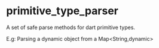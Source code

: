 # primitive_type_parser

A set of safe parse methods for dart primitive types.

E.g: Parsing a dynamic object from a Map<String,dynamic>